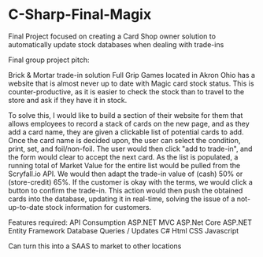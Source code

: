 # C-Sharp-Final-Magix
Final Project focused on creating a Card Shop owner solution to automatically update stock databases when dealing with trade-ins

Final group project pitch:


Brick & Mortar trade-in solution
Full Grip Games located in Akron Ohio has a website that is almost never up to date with Magic card stock status.
This is counter-productive, as it is easier to check the stock than to travel to the store and ask if they have it in stock.

To solve this, I would like to build a section of their website for them that allows employees to record a stack of cards on the new page, and as they add a card name, they are given a clickable list of potential cards to add. Once the card name is decided upon, the user can select the condition, print, set, and foil/non-foil. The user would then click "add to trade-in", and the form would clear to accept the next card. As the list is populated, a running total of Market Value for the entire list would be pulled from the Scryfall.io API. We would then adapt the trade-in value of (cash) 50% or (store-credit) 65%. If the customer is okay with the terms, we would click a button to confirm the trade-in. This action would then push the obtained cards into the database, updating it in real-time, solving the issue of a not-up-to-date stock information for customers.

Features required:
API Consumption
ASP.NET MVC
ASP.Net Core
ASP.NET Entity Framework
Database Queries / Updates
C#
Html
CSS
Javascript

Can turn this into a SAAS to market to other locations
